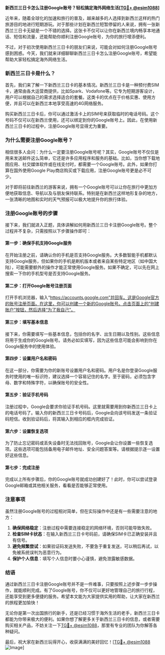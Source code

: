 **新西兰三日卡怎么注册Google账号？轻松搞定海外网络生活[[TG💪+ @esim1088](https://t.me/s/esim1088)]**

近年来，随着全球化的加速和旅行的普及，越来越多的人选择到新西兰这样的热门旅游目的地进行短期游玩。对于那些计划在新西兰短暂停留的人来说，拥有一张新西兰三日卡无疑是一个不错的选择。这张卡不仅可以让你在新西兰境内畅享本地通话、短信和流量，还能帮助你顺利注册Google账号，为你的旅行增添便利。

不过，对于初次使用新西兰三日卡的朋友们来说，可能会对如何注册Google账号感到困惑。今天，我们就来详细聊聊新西兰三日卡怎么注册Google账号，希望能帮助大家轻松搞定海外网络生活。

### 新西兰三日卡是什么？

首先，我们来了解一下新西兰三日卡的基本情况。新西兰三日卡是一种预付费SIM卡，通常由各大运营商提供，比如Spark、Vodafone等。它专为短期游客设计，用户可以根据自己的需求选择适合的套餐。这类卡的优点在于价格实惠、使用方便，并且可以在新西兰本地享受高速的4G网络服务。

购买新西兰三日卡后，你可以通过激活卡上的SIM号来获取临时的电话号码。这个号码不仅可以在新西兰使用，还可以绑定到你的Google账号上。因此，在使用新西兰三日卡的过程中，注册Google账号显得尤为重要。

### 为什么需要注册Google账号？

相信很多人会问：为什么一定要注册Google账号呢？其实，Google账号不仅仅是用来发送邮件这么简单，它还是许多应用程序和服务的基础。比如，当你想下载地图应用、社交媒体软件或在线支付时，都需要一个Google账号。此外，如果你打算在国外使用Google Play商店购买或下载应用，注册Google账号更是必不可少。

对于即将前往新西兰的游客来说，拥有一个Google账号可以让你在旅行中更加方便地获取信息、导航以及与朋友保持联系。特别是在新西兰这样地形复杂的地方，一张清晰的地图和实时的天气预报可以极大地提升你的旅行体验。

### 注册Google账号的步骤

接下来，我们就进入正题，具体讲解如何用新西兰三日卡注册Google账号。整个过程并不复杂，只需按照以下步骤操作即可：

#### 第一步：确保手机支持Google服务

在开始注册之前，请确认你的手机是否支持Google服务。大多数智能手机都默认支持Google服务，但如果你的手机是刷机版本或者来自某些特定地区（如中国大陆），可能需要额外的操作才能正常使用Google服务。如果不确定，可以先在网上搜索一下你的手机型号是否支持Google服务。

#### 第二步：打开Google账号注册页面

打开手机浏览器，输入“https://accounts.google.com”并回车。这是Google官方的账号注册页面。在这里，你可以创建一个新的Google账号。点击页面上的“创建账户”按钮，然后选择“为了我自己”。

#### 第三步：填写基本信息

接下来，你需要填写一些基本信息，包括你的名字、出生日期以及性别。这些信息将用于生成你的Google账号。请务必如实填写，因为这些信息可能会影响到你在Google服务中的使用体验。

#### 第四步：设置用户名和密码

在这一部分，你需要为你的新账号设置用户名和密码。用户名是你登录Google服务时使用的唯一标识符，建议选择一个容易记住的名字。至于密码，必须包含字母、数字和特殊字符，以确保账号的安全性。

#### 第五步：验证手机号码

注册过程中，Google会要求你验证手机号码。这里就需要用到你新西兰三日卡上的电话号码了。输入你的新西兰三日卡号码后，Google会向该号码发送一条验证码短信。收到验证码后，将其输入到相应的框内完成验证。

#### 第六步：设置恢复选项

为了防止忘记密码或丢失设备时无法找回账号，Google会让你设置一些恢复选项。这些选项可能包括备用电子邮件地址、安全问题答案等。请根据提示逐一设置好这些信息。

#### 第七步：完成注册

完成以上所有步骤后，你的Google账号就成功创建好了！此时，你可以尝试登录Google邮箱或其他相关服务，看看是否能够正常使用。

### 注意事项

虽然注册Google账号的过程相对简单，但在实际操作中还是有一些需要注意的地方：

1. **确保网络稳定**：注册过程中需要连接稳定的网络环境，否则可能导致失败。
2. **检查SIM卡状态**：在输入新西兰三日卡号码前，请确保SIM卡已正确安装并且有信号。
3. **避免频繁尝试**：如果验证码发送失败，不要急于重复发送，可以稍后再试，以免被系统误判为恶意行为。
4. **保护个人信息**：填写个人信息时要小心谨慎，避免泄露敏感数据。

### 结语

通过新西兰三日卡注册Google账号并不是一件难事，只要按照上述步骤一步步操作，就能顺利完成。有了Google账号，你不仅可以更好地管理自己的旅行行程，还能享受到更多便捷的服务。希望本文能为大家提供实用的帮助，让大家在新西兰的旅程更加愉快！

无论你是第一次出国旅行的新手，还是已经习惯于海外生活的老手，新西兰三日卡都能为你带来极大的便利。如果你想了解更多关于新西兰三日卡的信息，或者需要购买相关产品，不妨关注一下[TG💪+ @esim1088](https://t.me/s/esim1088)，那里有专业的团队为你解答各种疑问。

最后，祝大家在新西兰玩得开心，收获满满的美好回忆！[[TG💪+ @esim1088](https://t.me/s/esim1088) ![Image](https://i.postimg.cc/4NQfJmqS/Snipaste-2025-05-13-00-14-12.png)]